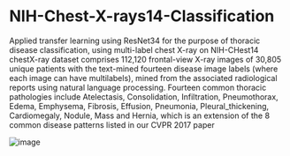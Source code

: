 # NIH-Chest-X-rays14-Classification
Applied transfer learning using ResNet34 for the purpose of thoracic disease classification, using multi-label chest X-ray on NIH-CHest14
chestX-ray dataset comprises 112,120 frontal-view X-ray images of 30,805 unique patients with the text-mined fourteen disease image labels (where each image can have multilabels), mined from the associated radiological reports using natural language processing. Fourteen common thoracic pathologies include Atelectasis, Consolidation, Infiltration, Pneumothorax, Edema, Emphysema, Fibrosis, Effusion, Pneumonia, Pleural_thickening, Cardiomegaly, Nodule, Mass and Hernia, which is an extension of the 8 common disease patterns listed in our CVPR 2017 paper


![image](https://user-images.githubusercontent.com/64489507/137147474-d69c03fe-8a45-472e-920b-c09f781ad3bf.png)
